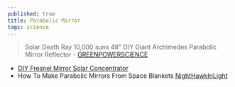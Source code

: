 ```yaml
---
published: true
title: Parabolic Mirror
tags: science
---
```

> Solar Death Ray 10,000 suns 48" DIY Giant Archimedes Parabolic Mirror Reflector - [
GREENPOWERSCIENCE
](https://www.youtube.com/watch?v=FyCLOXF1188)

- [DIY Fresnel Mirror Solar Concentrator ](https://www.youtube.com/watch?v=1fSnHztkqI0)
- How To Make Parabolic Mirrors From Space Blankets  [NightHawkInLight]() 
